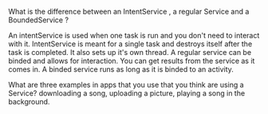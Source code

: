 What is the difference between an IntentService , a regular Service and a BoundedService ?


An intentService is used when one task is run and you don't need to interact with it. IntentService is meant for a single task and destroys itself after the task is completed. It also sets up it's own thread.  A regular service can be binded and allows for interaction.  You can get results from the service as it comes in. A binded service runs as long as it is binded to an activity. 

What are three examples in apps that you use that you think are using a Service? downloading a song, uploading a picture, playing a song in the background.